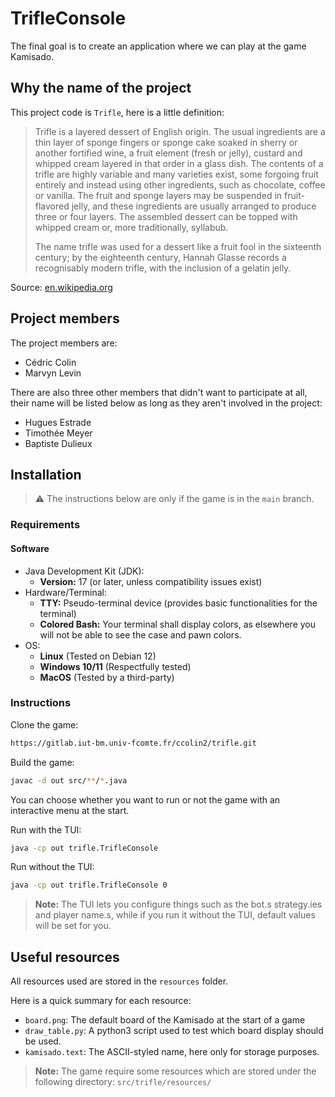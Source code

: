 # TrifleConsole

The final goal is to create an application where we can play at the game Kamisado.

## Why the name of the project

This project code is `Trifle`, here is a little definition:
> Trifle is a layered dessert of English origin. The usual ingredients are a thin layer of sponge fingers or sponge cake soaked in sherry or another fortified wine, a fruit element (fresh or jelly), custard and whipped cream layered in that order in a glass dish. The contents of a trifle are highly variable and many varieties exist, some forgoing fruit entirely and instead using other ingredients, such as chocolate, coffee or vanilla. The fruit and sponge layers may be suspended in fruit-flavored jelly, and these ingredients are usually arranged to produce three or four layers. The assembled dessert can be topped with whipped cream or, more traditionally, syllabub.
> 
> The name trifle was used for a dessert like a fruit fool in the sixteenth century; by the eighteenth century, Hannah Glasse records a recognisably modern trifle, with the inclusion of a gelatin jelly. 

Source: [en.wikipedia.org](https://en.wikipedia.org/wiki/Trifle)

## Project members

The project members are:
- Cédric Colin
- Marvyn Levin

There are also three other members that didn't want to participate at all,
their name will be listed below as long as they aren't involved in the project:
- Hugues Estrade
- Timothée Meyer
- Baptiste Dulieux

## Installation

> ⚠️ The instructions below are only if the game is in the `main` branch.

### Requirements

#### Software
- Java Development Kit (JDK):
  - **Version:** 17 (or later, unless compatibility issues exist)
- Hardware/Terminal:
  - **TTY:** Pseudo-terminal device (provides basic functionalities for the terminal)
  - **Colored Bash:** Your terminal shall display colors, as elsewhere you will not be able to see the case and pawn colors.
- OS:
  - **Linux** (Tested on Debian 12)
  - **Windows 10/11** (Respectfully tested)
  - **MacOS** (Tested by a third-party)
### Instructions

Clone the game:
```bash
https://gitlab.iut-bm.univ-fcomte.fr/ccolin2/trifle.git
```

Build the game:
```bash
javac -d out src/**/*.java
```

You can choose whether you want to run or not the game with an interactive menu at the start.

Run with the TUI:
```bash
java -cp out trifle.TrifleConsole
```

Run without the TUI:
```bash
java -cp out trifle.TrifleConsole 0
```

> **Note:** The TUI lets you configure things such as the bot.s strategy.ies and player name.s, while if you run it without the TUI, default values will be set for you.

## Useful resources

All resources used are stored in the `resources` folder.

Here is a quick summary for each resource:

- `board.png`: The default board of the Kamisado at the start of a game
- `draw_table.py`: A python3 script used to test which board display should be used.
- `kamisado.text`: The ASCII-styled name, here only for storage purposes.

> **Note:** The game require some resources which are stored under the following directory: `src/trifle/resources/`
